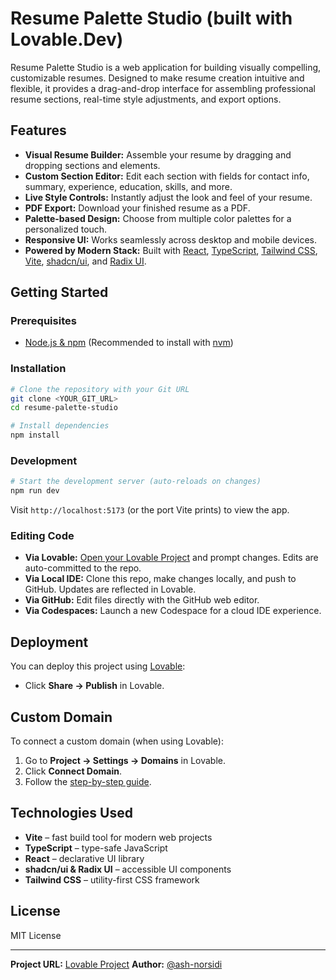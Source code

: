 # Resume Palette Studio (built with Lovable.Dev)

Resume Palette Studio is a web application for building visually compelling, customizable resumes. Designed to make resume creation intuitive and flexible, it provides a drag-and-drop interface for assembling professional resume sections, real-time style adjustments, and export options.

## Features

- **Visual Resume Builder:** Assemble your resume by dragging and dropping sections and elements.
- **Custom Section Editor:** Edit each section with fields for contact info, summary, experience, education, skills, and more.
- **Live Style Controls:** Instantly adjust the look and feel of your resume.
- **PDF Export:** Download your finished resume as a PDF.
- **Palette-based Design:** Choose from multiple color palettes for a personalized touch.
- **Responsive UI:** Works seamlessly across desktop and mobile devices.
- **Powered by Modern Stack:** Built with [React](https://react.dev/), [TypeScript](https://www.typescriptlang.org/), [Tailwind CSS](https://tailwindcss.com/), [Vite](https://vitejs.dev/), [shadcn/ui](https://ui.shadcn.com/), and [Radix UI](https://www.radix-ui.com/).

## Getting Started

### Prerequisites

- [Node.js & npm](https://nodejs.org/en) (Recommended to install with [nvm](https://github.com/nvm-sh/nvm#installing-and-updating))

### Installation

```sh
# Clone the repository with your Git URL
git clone <YOUR_GIT_URL>
cd resume-palette-studio

# Install dependencies
npm install
```

### Development

```sh
# Start the development server (auto-reloads on changes)
npm run dev
```

Visit `http://localhost:5173` (or the port Vite prints) to view the app.

### Editing Code

- **Via Lovable:** [Open your Lovable Project](https://lovable.dev/projects/631837be-da6b-4967-882c-ece7dfa77d39) and prompt changes. Edits are auto-committed to the repo.
- **Via Local IDE:** Clone this repo, make changes locally, and push to GitHub. Updates are reflected in Lovable.
- **Via GitHub:** Edit files directly with the GitHub web editor.
- **Via Codespaces:** Launch a new Codespace for a cloud IDE experience.

## Deployment

You can deploy this project using [Lovable](https://lovable.dev/projects/631837be-da6b-4967-882c-ece7dfa77d39):

- Click **Share → Publish** in Lovable.

## Custom Domain

To connect a custom domain (when using Lovable):

1. Go to **Project → Settings → Domains** in Lovable.
2. Click **Connect Domain**.
3. Follow the [step-by-step guide](https://docs.lovable.dev/tips-tricks/custom-domain#step-by-step-guide).

## Technologies Used

- **Vite** – fast build tool for modern web projects
- **TypeScript** – type-safe JavaScript
- **React** – declarative UI library
- **shadcn/ui & Radix UI** – accessible UI components
- **Tailwind CSS** – utility-first CSS framework

## License

MIT License

---

**Project URL:** [Lovable Project](https://lovable.dev/projects/631837be-da6b-4967-882c-ece7dfa77d39)
**Author:** [@ash-norsidi](https://github.com/ash-norsidi)
